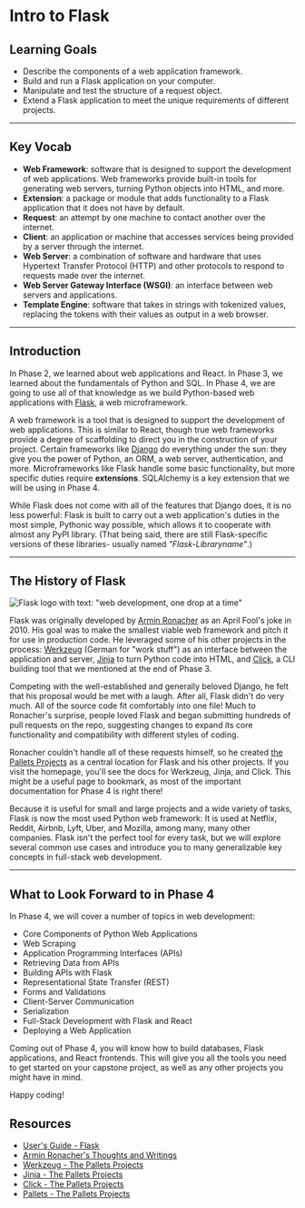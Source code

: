 # Intro to Flask

## Learning Goals

- Describe the components of a web application framework.
- Build and run a Flask application on your computer.
- Manipulate and test the structure of a request object.
- Extend a Flask application to meet the unique requirements of different projects.

***

## Key Vocab

- **Web Framework**: software that is designed to support the development of
  web applications. Web frameworks provide built-in tools for generating web
  servers, turning Python objects into HTML, and more.
- **Extension**: a package or module that adds functionality to a Flask
  application that it does not have by default.
- **Request**: an attempt by one machine to contact another over the internet.
- **Client**: an application or machine that accesses services being provided
  by a server through the internet.
- **Web Server**: a combination of software and hardware that uses Hypertext
  Transfer Protocol (HTTP) and other protocols to respond to requests made
  over the internet.
- **Web Server Gateway Interface (WSGI)**: an interface between web servers
  and applications.
- **Template Engine**: software that takes in strings with tokenized
  values, replacing the tokens with their values as output in a web browser.

***

## Introduction

In Phase 2, we learned about web applications and React. In Phase 3, we learned
about the fundamentals of Python and SQL. In Phase 4, we are going to use all of
that knowledge as we build Python-based web applications with
[Flask](https://flask.palletsprojects.com/en/2.2.x/), a web microframework.

A web framework is a tool that is designed to support the development of web
applications. This is similar to React, though true web frameworks provide a
degree of scaffolding to direct you in the construction of your project. Certain
frameworks like [Django](https://www.djangoproject.com/) do everything under the
sun: they give you the power of Python, an ORM, a web server, authentication,
and more. Microframeworks like Flask handle some basic functionality, but more
specific duties require **extensions**. SQLAlchemy is a key extension that we
will be using in Phase 4.

While Flask does not come with all of the features that Django does, it is no
less powerful: Flask is built to carry out a web application's duties in the
most simple, Pythonic way possible, which allows it to cooperate with almost
any PyPI library. (That being said, there are still Flask-specific versions
of these libraries- usually named _"Flask-Libraryname"_.)

***

## The History of Flask

![Flask logo with text: "web development, one drop at a time"](https://curriculum-content.s3.amazonaws.com/python/1200px-Flask_logo.png "flask logo")

Flask was originally developed by [Armin Ronacher][armron] as an April Fool's
joke in 2010. His goal was to make the smallest viable web framework and pitch
it for use in production code. He leveraged some of his other projects in the
process: [Werkzeug][werk] (German for "work stuff") as an interface between the
application and server, [Jinja][jinja] to turn Python code into HTML, and
[Click][click], a CLI building tool that we mentioned at the end of Phase 3.

Competing with the well-established and generally beloved Django, he felt that
his proposal would be met with a laugh. After all, Flask didn't do very much.
All of the source code fit comfortably into one file! Much to Ronacher's
surprise, people loved Flask and began submitting hundreds of pull requests on
the repo, suggesting changes to expand its core functionality and compatibility
with different styles of coding.

Ronacher couldn't handle all of these requests himself, so he created [the
Pallets Projects][pp] as a central location for Flask and his other projects.
If you visit the homepage, you'll see the docs for Werkzeug, Jinja, and Click.
This might be a useful page to bookmark, as most of the important documentation
for Phase 4 is right there!

Because it is useful for small and large projects and a wide variety of tasks,
Flask is now the most used Python web framework: It is used at Netflix, Reddit,
Airbnb, Lyft, Uber, and Mozilla, among many, many other companies. Flask isn't
the perfect tool for every task, but we will explore several common use cases
and introduce you to many generalizable key concepts in full-stack web
development.

***

## What to Look Forward to in Phase 4

In Phase 4, we will cover a number of topics in web development:

- Core Components of Python Web Applications
- Web Scraping
- Application Programming Interfaces (APIs)
- Retrieving Data from APIs
- Building APIs with Flask
- Representational State Transfer (REST)
- Forms and Validations
- Client-Server Communication
- Serialization
- Full-Stack Development with Flask and React
- Deploying a Web Application

Coming out of Phase 4, you will know how to build databases, Flask applications,
and React frontends. This will give you all the tools you need to get started
on your capstone project, as well as any other projects you might have in mind.

Happy coding!

## Resources

- [User's Guide - Flask][flask]
- [Armin Ronacher's Thoughts and Writings][armron]
- [Werkzeug - The Pallets Projects][werk]
- [Jinja - The Pallets Projects][jinja]
- [Click - The Pallets Projects][click]
- [Pallets - The Pallets Projects][pp]

[flask]: (https://flask.palletsprojects.com/en/2.2.x/)
[armron]: (https://lucumr.pocoo.org/)
[werk]: (https://palletsprojects.com/p/werkzeug/)
[jinja]: (https://palletsprojects.com/p/jinja/)
[click]: (https://palletsprojects.com/p/click/)
[pp]: (https://palletsprojects.com/)
